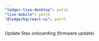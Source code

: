 ```yaml
---
"ledger-live-desktop": patch
"live-mobile": patch
"@ledgerhq/react-ui": patch
---
```


Update Stax onboarding (firmware update)
